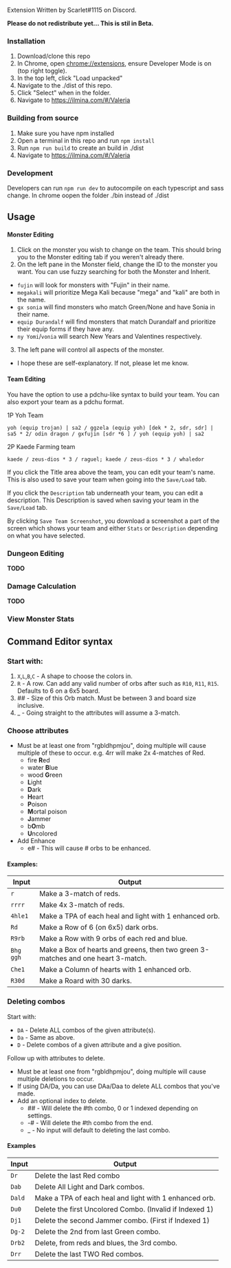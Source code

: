 Extension Written by Scarlet#1115 on Discord.

**Please do not redistribute yet... This is stil in Beta.**

### Installation
1. Download/clone this repo
2. In Chrome, open [chrome://extensions](chrome://extensions), ensure Developer Mode is on (top right toggle).
3. In the top left, click "Load unpacked"
4. Navigate to the ./dist of this repo. 
5. Click "Select" when in the folder.
6. Navigate to https://ilmina.com/#/Valeria

### Building from source
1. Make sure you have npm installed
2. Open a terminal in this repo and run `npm install`
3. Run `npm run build` to create an build in ./dist
4. Navigate to https://ilmina.com/#/Valeria

### Development
Developers can run `npm run dev` to autocompile on each typescript and sass change. In chrome oopen the folder ./bin instead of ./dist

## Usage

#### Monster Editing

1. Click on the monster you wish to change on the team.  This should bring you to the Monster editing tab if you weren't already there.
2. On the left pane in the Monster field, change the ID to the monster you want.  You can use fuzzy searching for both the Monster and Inherit.
  * `fujin` will look for monsters with "Fujin" in their name.
  * `megakali` will prioritize Mega Kali because "mega" and "kali" are both in the name.
  * `gx sonia` will find monsters who match Green/None and have Sonia in their name.
  * `equip Durandalf` will find monsters that match Durandalf and prioritize their equip forms if they have any.
  * `ny Yomi`/`vonia` will search New Years and Valentines respectively.
3. The left pane will control all aspects of the monster.
  * I hope these are self-explanatory.  If not, please let me know.

#### Team Editing

You have the option to use a pdchu-like syntax to build your team.  You can also export your team as a pdchu format.

1P Yoh Team
```
yoh (equip trojan) | sa2 / ggzela (equip yoh) [dek * 2, sdr, sdr] | sa5 * 2/ odin dragon / gxfujin [sdr *6 ] / yoh (equip yoh) | sa2
```

2P Kaede Farming team
```
kaede / zeus-dios * 3 / raguel; kaede / zeus-dios * 3 / whaledor
```

If you click the Title area above the team, you can edit your team's name.  This is also used to save your team when going into the `Save/Load` tab.

If you click the `Description` tab underneath your team, you can edit a description.  This Description is saved when saving your team in the `Save/Load` tab.

By clicking `Save Team Screenshot`, you download a screenshot a part of the screen which shows your team and either `Stats` or `Description` depending on what you have selected.

### Dungeon Editing

**TODO**

### Damage Calculation

**TODO**

### View Monster Stats

## Command Editor syntax

### Start with:

1. `X`,`L`,`B`,`C` - A shape to choose the colors in.
2. `R`    - A row.  Can add any valid number of orbs after such as
   `R10`, `R11`, `R15`. Defaults to 6 on a 6x5 board.
4. \##   - Size of this Orb match. Must be between 3 and board size inclusive.
5. _ - Going straight to the attributes will assume a 3-match.

### Choose attributes

  * Must be at least one from "rgbldhpmjou", doing multiple will cause multiple of these to occur. e.g. 4rr will make 2x 4-matches of Red.
    * fire **R**ed
    * water **B**lue
    * wood **G**reen 
    * **L**ight
    * **D**ark
    * **H**eart
    * **P**oison
    * **M**ortal poison
    * **J**ammer
    * b**O**mb
    * **U**ncolored
  * Add Enhance
    * e#      - This will cause # orbs to be enhanced.

#### Examples:

|Input|Output|
|-----|---|
|`r`| Make a 3-match of reds. |
|`rrrr`| Make 4x 3-match of reds. |
|`4hle1`|Make a TPA of each heal and light with 1 enhanced orb.|
|`Rd`| Make a Row of 6 (on 6x5) dark orbs. |
|`R9rb`|Make a Row with 9 orbs of each red and blue.|
|`Bhg ggh`|Make a Box of hearts and greens, then two green 3-matches and one heart 3-match.|
|`Che1`|Make a Column of hearts with 1 enhanced orb.|
|`R30d`|Make a Roard with 30 darks.|


### Deleting combos
Start with:

 * `DA`  - Delete ALL combos of the given attribute(s).
 * `Da`  - Same as above.
 * `D`   - Delete combos of a given attribute and a give position.

Follow up with attributes to delete.

 * Must be at least one from "rgbldhpmjou", doing multiple will cause multiple deletions to occur.
 * If using DA/Da, you can use DAa/Daa to delete ALL combos that you've made.
 * Add an optional index to delete.
   * \##  - Will delete the #th combo, 0 or 1 indexed depending on settings.
   * -# - Will delete the #th combo from the end.
   * _  - No input will default to deleting the last combo.

#### Examples

|Input|Output|
|-----|---|
|`Dr`| Delete the last Red combo |
|`Dab`| Delete All Light and Dark combos. |
|`Dald`|Make a TPA of each heal and light with 1 enhanced orb.|
|`Du0`| Delete the first Uncolored Combo. (Invalid if Indexed 1) |
|`Dj1`|Delete the second Jammer combo. (First if Indexed 1)|
|`Dg-2`| Delete the 2nd from last Green combo.|
|`Drb2`| Delete, from reds and blues, the 3rd combo.|
|`Drr`| Delete the last TWO Red combos.|

